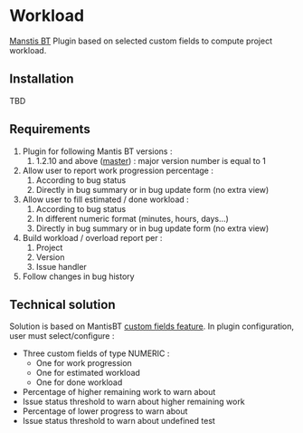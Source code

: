 # Workload
[Manstis BT](http://www.mantisbt.org/) Plugin based on selected custom fields to compute project workload.

## Installation
TBD

## Requirements
1. Plugin for following Mantis BT versions :
	1. 1.2.10 and above ([master](https://github.com/mantisbt-plugins/workload/tree/master)) : major version number is equal to 1
2. Allow user to report work progression percentage :
	1. According to bug status
	2. Directly in bug summary or in bug update form (no extra view)
3. Allow user to fill estimated / done workload :
	1. According to bug status
	2. In different numeric format (minutes, hours, days...)
	3. Directly in bug summary or in bug update form (no extra view)
4. Build workload / overload report per :
	1. Project
	2. Version
	3. Issue handler
5. Follow changes in bug history

## Technical solution
Solution is based on MantisBT [custom fields feature](https://www.mantisbt.org/docs/master-1.2.x/en/administration_guide/admin.customize.html).
In plugin configuration, user must select/configure :
- Three custom fields of type NUMERIC :
    - One for work progression
    - One for estimated workload
	- One for done workload
- Percentage of higher remaining work to warn about
- Issue status threshold to warn about higher remaining work
- Percentage of lower progress to warn about
- Issue status threshold to warn about undefined test
